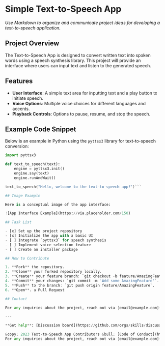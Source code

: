 # Simple Text-to-Speech App

_Use Markdown to organize and communicate project ideas for developing a text-to-speech application._

## Project Overview

The Text-to-Speech App is designed to convert written text into spoken words using a speech synthesis library. This project will provide an interface where users can input text and listen to the generated speech.

## Features

- **User Interface**: A simple text area for inputting text and a play button to initiate speech.
- **Voice Options**: Multiple voice choices for different languages and accents.
- **Playback Controls**: Options to pause, resume, and stop the speech.

## Example Code Snippet

Below is an example in Python using the `pyttsx3` library for text-to-speech conversion:

```python
import pyttsx3

def text_to_speech(text):
    engine = pyttsx3.init()
    engine.say(text)
    engine.runAndWait()

text_to_speech("Hello, welcome to the text-to-speech app!")```

## Image Example

Here is a conceptual image of the app interface:

![App Interface Example](https://via.placeholder.com/150)

## Task List

- [x] Set up the project repository
- [x] Initialize the app with a basic UI
- [ ] Integrate `pyttsx3` for speech synthesis
- [ ] Implement voice selection feature
- [ ] Create an installer package

## How to Contribute

1. **Fork** the repository.
2. **Clone** your forked repository locally.
3. **Create** your feature branch: `git checkout -b feature/AmazingFeature`.
4. **Commit** your changes: `git commit -m 'Add some AmazingFeature'`.
5. **Push** to the branch: `git push origin feature/AmazingFeature`.
6. **Open**. a Pull Request

## Contact

For any inquiries about the project, reach out via [email@example.com](mailto:email@example.com).

---

**Get help**: [Discussion board](https://github.com/orgs/skills/discussions/categories/communicate-using-markdown) &bull; [Status page](https://www.githubstatus.com/)

&copy; 2023 Text-to-Speech App Contributors &bull; [Code of Conduct](https://www.contributor-covenant.org/version/2/1/code_of_conduct/code_of_conduct.md) &bull; [MIT License](https://gh.io/mit)
For any inquiries about the project, reach out via [email@example.com](mailto:email@example.com).
